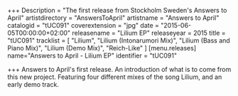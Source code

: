 +++
Description = "The first release from Stockholm Sweden's Answers to April"
artistdirectory = "AnswersToApril"
artistname = "Answers to April"
catalogid = "tUC091"
coverextension = "jpg"
date = "2015-06-05T00:00:00+02:00"
releasename = "Lilium EP"
releaseyear = 2015
title = "tUC091"
tracklist = [ "Lilium", "Lilium (Intonarumori Mix)", "Lilium (Bass and Piano Mix)", "Lilium (Demo Mix)", "Reich-Like" ]
[menu.releases]
	name="Answers to April - Lilium EP"
	identifier = "tUC091"

+++
Answers to April's first release. An introduction of what is to come from this new project. Featuring four different mixes of the song Lilium, and an early demo track.
